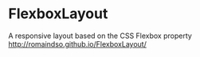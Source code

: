 # FlexboxLayout
A responsive layout based on the CSS Flexbox property http://romaindso.github.io/FlexboxLayout/

